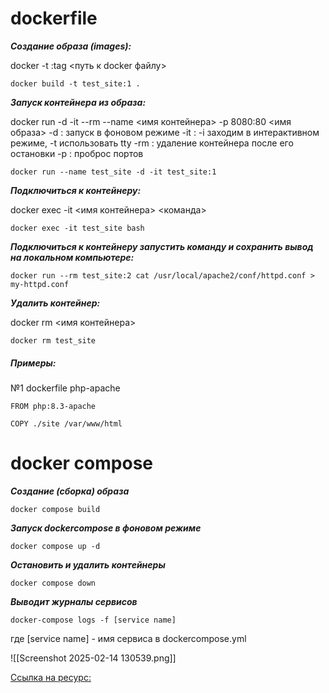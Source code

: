 # dockerfile

***Создание образа (images):***

docker -t <name>:tag <путь к docker файлу>
```
docker build -t test_site:1 .
```
***Запуск контейнера из образа:***

 docker run -d -it --rm --name <имя контейнера> -p 8080:80 <имя образа>
	-d  : запуск в фоновом режиме
	-it : -i заходим в интерактивном режиме, -t использовать tty
	-rm : удаление контейнера после его остановки
	-p  : проброс портов
```
docker run --name test_site -d -it test_site:1 
```

***Подключиться к контейнеру:***

docker exec -it <имя контейнера> <команда>

```
docker exec -it test_site bash
```
***Подключиться к контейнеру запустить команду и сохранить вывод на локальном компьютере:***

```
docker run --rm test_site:2 cat /usr/local/apache2/conf/httpd.conf > my-httpd.conf
```

***Удалить контейнер:***

docker rm <имя контейнера>

```
docker rm test_site
```
##### Примеры:
№1 dockerfile php-apache
```
FROM php:8.3-apache

COPY ./site /var/www/html
```


# docker compose

***Создание (сборка) образа***

```
docker compose build
```

***Запуск dockercompose в фоновом режиме***

```
docker compose up -d
```
***Остановить и удалить контейнеры***

```
docker compose down
```

***Выводит журналы сервисов***

```
docker-compose logs -f [service name]
```
где [service name] - имя сервиса в dockercompose.yml

![[Screenshot 2025-02-14 130539.png]]

[Ссылка на ресурс:](https://habr.com/ru/articles/881882/)
